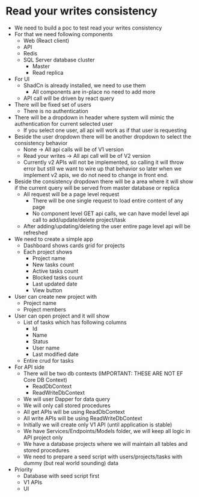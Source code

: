 # Read your writes consistency

- We need to build a poc to test read your writes consistency
- For that we need following components
    - Web (React client)
    - API
    - Redis
    - SQL Server database cluster
        - Master
        - Read replica
- For UI
    - ShadCn is already installed, we need to use them
        - All components are in-place no need to add more
    - API call will be driven by react query
- There will be fixed set of users
    - There is no authentication
- There will be a dropdown in header where system will mimic the authentication for current selected user
    - If you select one user, all api will work as if that user is requesting
- Beside the user dropdown there will be another dropdown to select the consistency behavior 
    - None -> All api calls will be of V1 version
    - Read your writes -> All api call will be of V2 version
    - Currently v2 APIs will not be implemented, so calling it will throw error but still we want to wire up that behavior so later when we implement v2 apis, we do not need to change in front end.
- Beside the consistency dropdown there will be a area where it will show if the current query will be served from master database or replica
    - All request will be a page level request
        - There will be one single request to load entire content of any page
        - No component level GET api calls, we can have model level api call to add/update/delete project/task
    - After adding/updating/deleting the user entire page level api will be refreshed
- We need to create a simple app
    - Dashboard shows cards grid for projects
    - Each project shows
        - Project name
        - New tasks count
        - Active tasks count
        - Blocked tasks count
        - Last updated date
        - View button
- User can create new project with
    - Project name
    - Project members
- User can open project and it will show
    - List of tasks which has following columns
        - Id
        - Name
        - Status
        - User name
        - Last modified date
    - Entire crud for tasks
- For API side
    - There will be two db contexts (IMPORTANT: THESE ARE NOT EF Core DB Context)
        - ReadDbContext
        - ReadWriteDbContext
    - We will user Dapper for data query
    - We will only call stored procedures
    - All get APIs will be using ReadDbContext
    - All write APIs will be using ReadWriteDbContext
    - Initially we will create only V1 API (until application is stable)
    - We have Services/Endpoints/Models folder, we will keep all logic in API project only
    - We have a database projects where we will maintain all tables and stored procedures
    - We need to prepare a seed script with users/projects/tasks with dummy (but real world sounding) data
- Priority
    - Database with seed script first
    - V1 APIs
    - UI